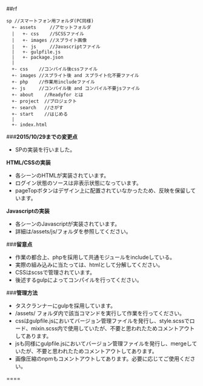 ##rf

```
sp //スマートフォン用フォルダ(PC同様)
  +- assets     //アセットフォルダ
  |   +- css    //SCSSファイル
  |   +- images //スプライト画像
  |   +- js     //Javascriptファイル
  |   +- gulpfile.js
  |   +- package.json
  |
  +- css    //コンパイル後cssファイル
  +- images //スプライト後 and スプライト化不要ファイル
  +- php    //作業用includeファイル
  +- js     //コンパイル後 and コンパイル不要jsファイル
  +- about    //Readyfor とは
  +- project  //プロジェクト
  +- search   //さがす
  +- start    //はじめる
  |
  +- index.html
```

###**2015/10/29までの変更点**
- SPの実装を行いました。

**HTML/CSSの実装**
- 各シーンのHTMLが実装されています。
- ログイン状態のソースは非表示状態になっています。
- pageTopボタンはデザイン上に配置されていなかったため、反映を保留しています。

**Javascriptの実装**
- 各シーンのJavascriptが実装されています。
- 詳細は/assets/js/フォルダを参照してください。

###**留意点**
- 作業の都合上、phpを採用して共通モジュールをincludeしている。
- 実際の組み込みに当たっては、htmlとして分解してください。
- CSSはscssで管理されています。
- 後述するgulpによってコンパイルを行ってください。

###**管理方法**
- タスクランナーにgulpを採用しています。
- /assets/ フォルダ内で該当コマンドを実行して作業を行ってください。
- cssはgulpfile.jsにおいてバージョン管理ファイルを発行し、style.scssでロード、mixin.scss内で使用していたが、不要と思われたためコメントアウトしてあります。
- jsも同様にgulpfile.jsにおいてバージョン管理ファイルを発行し、mergeしていたが、不要と思われたためコメントアウトしてあります。
- 画像圧縮のnpmもコメントアウトしてあります。必要に応じてご使用ください。

====
